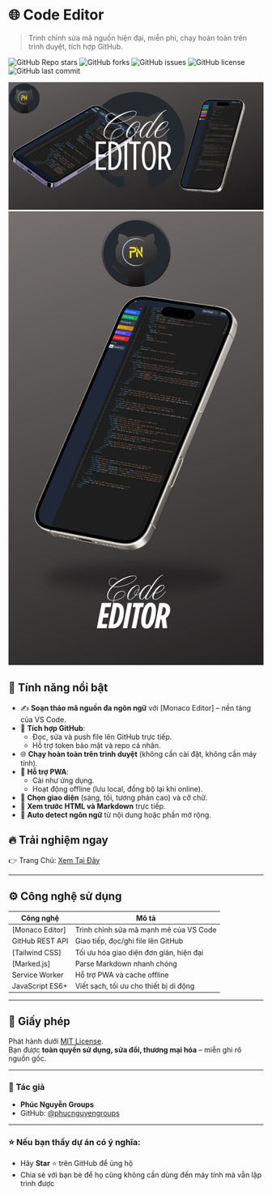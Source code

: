 # 🌐 Code Editor

> Trình chỉnh sửa mã nguồn hiện đại, miễn phí, chạy hoàn toàn trên trình duyệt, tích hợp GitHub.

![GitHub Repo stars](https://img.shields.io/github/stars/phucnguyengroups/phucnguyengroups.github.io?style=social)
![GitHub forks](https://img.shields.io/github/forks/phucnguyengroups/phucnguyengroups.github.io?style=social)
![GitHub issues](https://img.shields.io/github/issues/phucnguyengroups/phucnguyengroups.github.io)
![GitHub license](https://img.shields.io/github/license/phucnguyengroups/phucnguyengroups.github.io)
![GitHub last commit](https://img.shields.io/github/last-commit/phucnguyengroups/phucnguyengroups.github.io)

![Code Editor](./assets/code-editor.png)
![Code Editor](./assets/review.png)

## 🧩 Tính năng nổi bật

- ✍️ **Soạn thảo mã nguồn đa ngôn ngữ** với [Monaco Editor] – nền tảng của VS Code.
- 🚀 **Tích hợp GitHub**:
  - Đọc, sửa và push file lên GitHub trực tiếp.
  - Hỗ trợ token bảo mật và repo cá nhân.
- 🌐 **Chạy hoàn toàn trên trình duyệt** (không cần cài đặt, không cần máy tính).
- 📲 **Hỗ trợ PWA**:
  - Cài như ứng dụng.
  - Hoạt động offline (lưu local, đồng bộ lại khi online).
- 🎨 **Chọn giao diện** (sáng, tối, tương phản cao) và cỡ chữ.
- 📄 **Xem trước HTML và Markdown** trực tiếp.
- 🧠 **Auto detect ngôn ngữ** từ nội dung hoặc phần mở rộng.

## 🔥 Trải nghiệm ngay

👉 Trang Chủ: [Xem Tại Đây](https://phucnguyengroups.github.io)

---

## ⚙️ Công nghệ sử dụng

| Công nghệ         | Mô tả |
|------------------|------|
| [Monaco Editor]  | Trình chỉnh sửa mã mạnh mẽ của VS Code |
| GitHub REST API  | Giao tiếp, đọc/ghi file lên GitHub |
| [Tailwind CSS]   | Tối ưu hóa giao diện đơn giản, hiện đại |
| [Marked.js]      | Parse Markdown nhanh chóng |
| Service Worker   | Hỗ trợ PWA và cache offline |
| JavaScript ES6+  | Viết sạch, tối ưu cho thiết bị di động |

---

## 📄 Giấy phép

Phát hành dưới [MIT License](LICENSE.txt).  
Bạn được **toàn quyền sử dụng, sửa đổi, thương mại hóa** – miễn ghi rõ nguồn gốc.

---

### 👤 Tác giả

- **Phúc Nguyễn Groups**
- GitHub: [@phucnguyengroups](https://github.com/phucnguyengroups)

---

### ⭐️ Nếu bạn thấy dự án có ý nghĩa:

- Hãy **Star** ⭐ trên GitHub để ủng hộ
- Chia sẻ với bạn bè để họ cũng không cần dùng đến máy tính mà vẫn lập trình được

